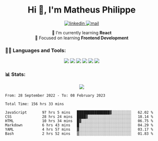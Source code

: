 
<h1 align="center">Hi 👋, I'm Matheus Philippe</h1>
<p align="center">
  <a href="https://www.linkedin.com/in/matheusphilippe-" target="_blank" rel="noopener noreferrer">
    <img alt="linkedin" src="https://img.shields.io/static/v1?label=&message=Linkedin&color=blue&logo=linkedin&style=for-the-badge" /> </a>
 
  <a href="mailto:matheus.philippe2002@gmail.com">
    <img alt="mail" src="https://img.shields.io/badge/Gmail-D14836?style=for-the-badge&logo=gmail&logoColor=white" /> </a>
 <div align='center'>
  🌱 I’m currently learning <strong>React</strong><br>
  📖 Focused on learning <strong>Frontend Development</strong>
</div>

   
</p>



<h3 align="left">🧑‍💻 Languages and Tools:</h3>

<p align="center">
  <img src="https://img.shields.io/badge/HTML5-E34F26?style=for-the-badge&logo=html5&logoColor=white" />
  <img src="https://img.shields.io/badge/CSS3-1572B6?style=for-the-badge&logo=css3&logoColor=white" />
  <img src="https://img.shields.io/badge/JavaScript-323330?style=for-the-badge&logo=javascript&logoColor=F7DF1E" /> 
  <img src="https://img.shields.io/badge/Git-F05032?style=for-the-badge&logo=git&logoColor=white" />
  <img src="https://img.shields.io/badge/Linux-FCC624?style=for-the-badge&logo=linux&logoColor=black" />
  <img src="https://img.shields.io/badge/VSCode-0078D4?style=for-the-badge&logo=visual%20studio%20code&logoColor=white" />
  
</p>

<h3 align="left"> 📊 Stats: </h3>

<p align="center">
  <img src="https://github-readme-stats.vercel.app/api/top-langs?username=mph7&show_icons=true&theme=tokyonight&hide_border=true&locale=en&langs_count=6&layout=compact" /> 



<!--START_SECTION:waka-->

```text
From: 28 September 2022 - To: 08 February 2023

Total Time: 156 hrs 33 mins

JavaScript       97 hrs 5 mins   ███████████████▓░░░░░░░░░   62.02 %
CSS              28 hrs 24 mins  ████▓░░░░░░░░░░░░░░░░░░░░   18.14 %
HTML             10 hrs 34 mins  █▓░░░░░░░░░░░░░░░░░░░░░░░   06.75 %
Markdown         6 hrs 43 mins   █░░░░░░░░░░░░░░░░░░░░░░░░   04.29 %
YAML             4 hrs 57 mins   ▓░░░░░░░░░░░░░░░░░░░░░░░░   03.17 %
Bash             2 hrs 52 mins   ▒░░░░░░░░░░░░░░░░░░░░░░░░   01.83 %
```

<!--END_SECTION:waka-->
</p>

